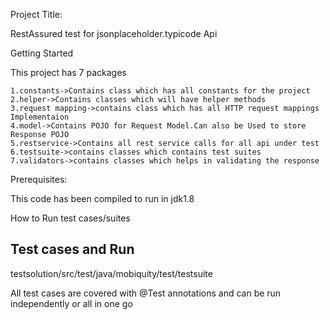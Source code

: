 Project Title:

RestAssured test for jsonplaceholder.typicode Api



Getting Started

This project has 7 packages

	1.constants->Contains class which has all constants for the project
	2.helper->Contains classes which will have helper methods
	3.request mapping->contains class which has all HTTP request mappings Implementaion
	4.model->Contains POJO for Request Model.Can also be Used to store Response POJO
	5.restservice->Contains all rest service calls for all api under test
	6.testsuite->contains classes which contains test suites
	7.validators->contains classes which helps in validating the response

Prerequisites:

This code has been compiled to run in jdk1.8

How to Run test cases/suites

Test cases and Run
--
testsolution/src/test/java/mobiquity/test/testsuite

All test cases are covered with @Test annotations and can be run independently or all in one go


